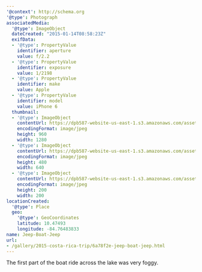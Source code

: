 ```yaml
---
'@context': http://schema.org
'@type': Photograph
associatedMedia:
  '@type': ImageObject
  dateCreated: "2015-01-14T08:58:23Z"
  exifData:
  - '@type': PropertyValue
    identifier: aperture
    value: f/2.2
  - '@type': PropertyValue
    identifier: exposure
    value: 1/2198
  - '@type': PropertyValue
    identifier: make
    value: Apple
  - '@type': PropertyValue
    identifier: model
    value: iPhone 6
  thumbnail:
  - '@type': ImageObject
    contentUrl: https://dpb587-website-us-east-1.s3.amazonaws.com/asset/gallery/2015-costa-rica-trip/6a78f2e-jeep-boat-jeep~1280.jpg
    encodingFormat: image/jpeg
    height: 960
    width: 1280
  - '@type': ImageObject
    contentUrl: https://dpb587-website-us-east-1.s3.amazonaws.com/asset/gallery/2015-costa-rica-trip/6a78f2e-jeep-boat-jeep~640w.jpg
    encodingFormat: image/jpeg
    height: 480
    width: 640
  - '@type': ImageObject
    contentUrl: https://dpb587-website-us-east-1.s3.amazonaws.com/asset/gallery/2015-costa-rica-trip/6a78f2e-jeep-boat-jeep~200x200.jpg
    encodingFormat: image/jpeg
    height: 200
    width: 200
locationCreated:
  '@type': Place
  geo:
    '@type': GeoCoordinates
    latitude: 10.47493
    longitude: -84.76483833
name: Jeep-Boat-Jeep
url:
- /gallery/2015-costa-rica-trip/6a78f2e-jeep-boat-jeep.html
---
```


The first part of the boat ride across the lake was very foggy.
